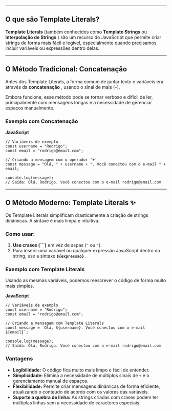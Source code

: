 
---

## O que são Template Literals?

**Template Literals** (também conhecidos como **Template Strings** ou  **Interpolação de Strings** ) são um recurso do JavaScript que permite criar strings de forma mais fácil e legível, especialmente quando precisamos incluir variáveis ou expressões dentro delas.

---

## O Método Tradicional: Concatenação

Antes dos Template Literals, a forma comum de juntar texto e variáveis era através da  **concatenação** , usando o sinal de mais (`+`).

Embora funcione, esse método pode se tornar verboso e difícil de ler, principalmente com mensagens longas e a necessidade de gerenciar espaços manualmente.

### Exemplo com Concatenação

**JavaScript**

```
// Variáveis de exemplo
const username = "Rodrigo";
const email = "rodrigo@email.com";

// Criando a mensagem com o operador '+'
const message = "Olá, " + username + ". Você conectou com o e-mail " + email;

console.log(message);
// Saída: Olá, Rodrigo. Você conectou com o e-mail rodrigo@email.com
```

---

## O Método Moderno: Template Literals ✨

Os Template Literals simplificam drasticamente a criação de strings dinâmicas. A sintaxe é mais limpa e intuitiva.

### Como usar:

1. **Use crases (```)** em vez de aspas (`'` ou `"`).
2. Para inserir uma variável ou qualquer expressão JavaScript dentro da string, use a sintaxe  **`${expressao}`** .

### Exemplo com Template Literals

Usando as mesmas variáveis, podemos reescrever o código de forma muito mais simples.

**JavaScript**

```
// Variáveis de exemplo
const username = "Rodrigo";
const email = "rodrigo@email.com";

// Criando a mensagem com Template Literals
const message = `Olá, ${username}. Você conectou com o e-mail ${email}`;

console.log(message);
// Saída: Olá, Rodrigo. Você conectou com o e-mail rodrigo@email.com
```

### Vantagens

* **Legibilidade:** O código fica muito mais limpo e fácil de entender.
* **Simplicidade:** Elimina a necessidade de múltiplos sinais de `+` e o gerenciamento manual de espaços.
* **Flexibilidade:** Permite criar mensagens dinâmicas de forma eficiente, atualizando o conteúdo de acordo com os valores das variáveis.
* **Suporte a quebra de linha:** As strings criadas com crases podem ter múltiplas linhas sem a necessidade de caracteres especiais.
